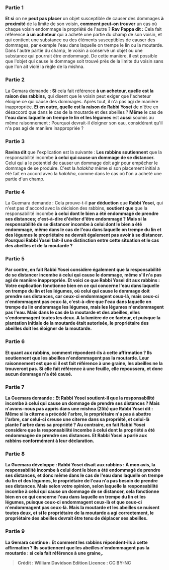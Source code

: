 
### Partie 1
<b>Et si</b> on ne <b>peut pas placer</b> un objet susceptible de causer des dommages <b>à proximité</b> de la limite de son voisin, <b>comment peut-on trouver</b> un cas où chaque voisin endommage la propriété de l'autre ? <b>Rav Pappa dit :</b> Cela fait référence <b>à un acheteur</b> qui a acheté une partie du champ de son voisin, et qui contient une substance ou des éléments susceptibles de causer des dommages, par exemple l'eau dans laquelle on trempe le lin ou la moutarde. Dans l'autre partie du champ, le voisin a conservé un objet ou une substance qui pourrait être endommagé. De cette manière, il est possible que l'objet qui cause le dommage soit trouvé près de la limite du voisin sans que l'on ait violé la règle de la mishna.

### Partie 2
La Gemara demande : <b>Si</b> cela fait référence <b>à un acheteur, quelle est la raison des rabbins,</b> qui disent que le voisin peut exiger que l'acheteur éloigne ce qui cause des dommages. Après tout, il n'a pas agi de manière inappropriée. <b>Et en outre, quelle est la raison de Rabbi Yosei</b> de n'être en désaccord que dans le cas de la moutarde et des abeilles ? <b>Même</b> le cas de <b>l'eau dans laquelle on trempe le lin et les légumes</b> est <b>aussi</b> soumis au même raisonnement : Pourquoi devrait-il éloigner son eau, considérant qu'il n'a pas agi de manière inappropriée ?

### Partie 3
<b>Ravina dit</b> que l'explication est la suivante : <b>Les rabbins soutiennent</b> que la responsabilité incombe <b>à celui qui cause un dommage de se distancer.</b> Celui qui a le potentiel de causer un dommage doit agir pour empêcher le dommage de se produire. C'est la <i>halakha</i> même si son placement initial a été fait en accord avec la <i>halakha</i>, comme dans le cas où l'on a acheté une partie d'un champ.

### Partie 4
La Guemara demande : Cela prouve-t-il <b>par déduction</b> que <b>Rabbi Yosei,</b> qui n'est pas d'accord avec la décision des rabbins, <b>soutient que</b> que la responsabilité incombe <b>à celui dont le bien <b>a été endommagé de prendre ses distances;</b> c'est-à-dire d'éviter d'être endommagé ? Mais <b>si</b> la responsabilité de se distancer incombe <b>à celui</b> dont le bien <b>a été endommagé, même</b> dans le cas de <b>l'eau dans laquelle on trempe du lin et des légumes</b> le propriétaire ne devrait <b>également</b> pas avoir à se distancer. Pourquoi Rabbi Yosei fait-il une distinction entre cette situation et le cas des abeilles et de la moutarde ?

### Partie 5
<b>Par contre, en fait Rabbi Yosei considère également</b> que la responsabilité de se distancer incombe <b>à celui qui cause le dommage,</b> même s'il n'a pas agi de manière inappropriée. <b>Et voici</b> ce que <b>Rabbi Yosei dit aux rabbins :</b> Votre explication <b>fonctionne bien</b> en ce qui concerne <b>l'eau dans laquelle on trempe du lin et les légumes,</b> où celui qui cause le dommage doit prendre ses distances, car <b>ceux-ci endommagent ceux-là, mais ceux-ci n'endommagent pas ceux-là,</b> c'est-à-dire que l'eau dans laquelle on trempe du lin endommage les légumes, mais les légumes n'endommagent pas l'eau. <b>Mais</b> dans le cas de <b>la moutarde et des abeilles, elles s'endommagent toutes les deux.</b> A la lumière de ce facteur, et puisque la plantation initiale de la moutarde était autorisée, le propriétaire des abeilles doit les éloigner de la moutarde.

### Partie 6
<b>Et</b> quant aux <b>rabbins,</b> comment répondent-ils à cette affirmation ? Ils soutiennent que <b>les abeilles n'endommagent pas la moutarde.</b> Leur raisonnement est que <b>si</b> il est fait référence <b>à une graine,</b> les abeilles ne la <b>trouveront pas. Si</b> elle fait référence <b>à une feuille, elle repoussera,</b> et donc aucun dommage n'a été causé.

### Partie 7
La Guemara demande : <b>Et Rabbi Yosei soutient-il</b> que la responsabilité incombe <b>à celui qui cause un dommage de prendre ses distances ? Mais n'avons-nous pas appris</b> dans une mishna (25b) que <b>Rabbi Yosei dit : Même si la citerne a précédé l'arbre,</b> le propriétaire n'a pas à <b>abattre</b> l'arbre, <b>car celui-ci creuse une citerne dans sa</b> propriété, <b>et celui-là plante</b> l'arbre <b>dans sa</b> propriété ? <b>Au contraire, en fait Rabbi Yosei considère</b> que la responsabilité incombe <b>à celui dont la propriété <b>a été endommagée de prendre ses distances. Et</b> Rabbi Yosei <b>a parlé aux rabbins conformément à leur déclaration.</b>

### Partie 8
La Guemara développe : Rabbi Yosei disait aux rabbins : <b>À mon</b> avis, la responsabilité incombe <b>à celui</b> dont le bien <b>a été endommagé de prendre ses distances, et</b> donc <b>même</b> dans le cas de <b>l'eau dans laquelle on trempe du lin et des légumes,</b> le propriétaire de l'eau <b>n'a pas besoin de prendre ses distances</b>. <b>Mais selon votre</b> opinion, selon laquelle la responsabilité incombe <b>à celui qui cause un dommage</b> de se distancer, cela <b>fonctionne bien</b> en ce qui concerne <b>l'eau dans laquelle on trempe du lin et les légumes, puisque ceux-ci endommagent ceux-là et que ceux-ci n'endommagent pas ceux-là. Mais la moutarde et les abeilles se nuisent toutes deux,</b> et si le propriétaire de la moutarde a agi correctement, le propriétaire des abeilles devrait être tenu de déplacer ses abeilles.

### Partie 9
La Gemara continue : <b>Et</b> comment <b>les rabbins</b> répondent-ils à cette affirmation ? Ils soutiennent que <b>les abeilles n'endommagent pas la moutarde : si</b> cela fait référence <b>à une graine,</b>.

>Crédit : William Davidson Edition
>Licence : CC BY-NC